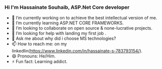 ### Hi I'm Hassainate Souhaib, ASP.Net Core developer

- 🔭 I’m currently working on to achieve the best intellectual version of me.
- 🌱 I’m currently learning ASP.NET CORE FRAMEWORKS.
- 👯 I’m looking to collaborate on open source & none-lucrative projects.
- 🤔 I’m looking for help with landing my first job .
- 💬 Ask me about why did i choose MS technologies?
- 📫 How to reach me: on my linkedlin(https://www.linkedin.com/in/hassainate-s-783793154/).
- 😄 Pronouns: He/Him.
- ⚡ Fun fact: Learning addict. 

